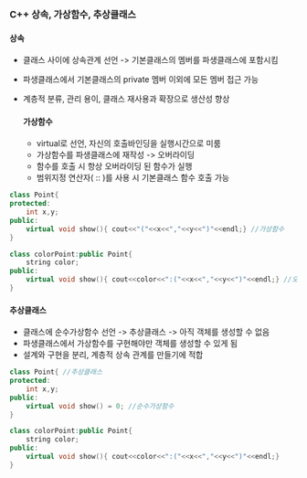 ### C++ 상속, 가상함수, 추상클래스

#### 상속 

- 클래스 사이에 상속관계 선언 -> 기본클래스의 멤버를 파생클래스에 포함시킴

- 파생클래스에서 기본클래스의 private 멤버 이외에 모든 멤버 접근 가능 

- 계층적 분류, 관리 용이, 클래스 재사용과 확장으로 생산성 향상

  #### 가상함수

  - virtual로 선언, 자신의 호출바인딩을 실행시간으로 미룸
  - 가상함수를 파생클래스에 재작성 -> 오버라이딩
  - 함수를 호출 시 항상 오버라이딩 된 함수가 실행
  - 범위지정 연산자( :: )를 사용 시 기본클래스 함수 호출 가능

```c++
class Point{
protected:
    int x,y;
public:
    virtual void show(){ cout<<"("<<x<<","<<y<<")"<<endl;} //가상함수
}

class colorPoint:public Point{
    string color;
public:
	virtual void show(){ cout<<color<<":("<<x<<","<<y<<")"<<endl;} //오버라이딩
}
```

#### 추상클래스

- 클래스에 순수가상함수 선언 -> 추상클래스 -> 아직 객체를 생성할 수 없음
- 파생클래스에서 가상함수를 구현해야만 객체를 생성할 수 있게 됨
- 설계와 구현을 분리, 계층적 상속 관계를 만들기에 적합

```c++
class Point{ //추상클래스
protected:
    int x,y;
public:
    virtual void show() = 0; //순수가상함수
}

class colorPoint:public Point{
    string color;
public:
	virtual void show(){ cout<<color<<":("<<x<<","<<y<<")"<<endl;} 
}
```

